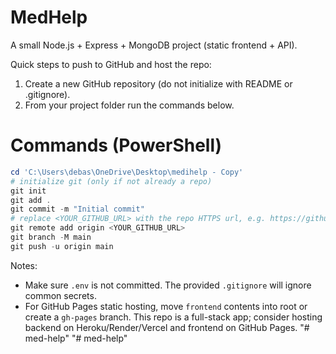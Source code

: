 # MedHelp

A small Node.js + Express + MongoDB project (static frontend + API).

Quick steps to push to GitHub and host the repo:

1. Create a new GitHub repository (do not initialize with README or .gitignore).
2. From your project folder run the commands below.

# Commands (PowerShell)

```powershell
cd 'C:\Users\debas\OneDrive\Desktop\medihelp - Copy'
# initialize git (only if not already a repo)
git init
git add .
git commit -m "Initial commit"
# replace <YOUR_GITHUB_URL> with the repo HTTPS url, e.g. https://github.com/youruser/medhelp.git
git remote add origin <YOUR_GITHUB_URL>
git branch -M main
git push -u origin main
```

Notes:
- Make sure `.env` is not committed. The provided `.gitignore` will ignore common secrets.
- For GitHub Pages static hosting, move `frontend` contents into root or create a `gh-pages` branch. This repo is a full-stack app; consider hosting backend on Heroku/Render/Vercel and frontend on GitHub Pages.
"# med-help" 
"# med-help" 
